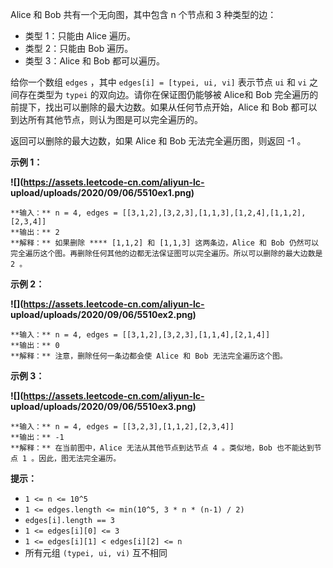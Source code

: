 Alice 和 Bob 共有一个无向图，其中包含 n 个节点和 3  种类型的边：

  * 类型 1：只能由 Alice 遍历。
  * 类型 2：只能由 Bob 遍历。
  * 类型 3：Alice 和 Bob 都可以遍历。

给你一个数组 `edges` ，其中 `edges[i] = [typei, ui, vi]` 表示节点 `ui` 和 `vi` 之间存在类型为
`typei` 的双向边。请你在保证图仍能够被 Alice和 Bob 完全遍历的前提下，找出可以删除的最大边数。如果从任何节点开始，Alice 和 Bob
都可以到达所有其他节点，则认为图是可以完全遍历的。

返回可以删除的最大边数，如果 Alice 和 Bob 无法完全遍历图，则返回 -1 。



**示例 1：**

**![](https://assets.leetcode-cn.com/aliyun-lc-
upload/uploads/2020/09/06/5510ex1.png)**

    
    
    **输入：** n = 4, edges = [[3,1,2],[3,2,3],[1,1,3],[1,2,4],[1,1,2],[2,3,4]]
    **输出：** 2
    **解释：** 如果删除 **** [1,1,2] 和 [1,1,3] 这两条边，Alice 和 Bob 仍然可以完全遍历这个图。再删除任何其他的边都无法保证图可以完全遍历。所以可以删除的最大边数是 2 。
    

**示例 2：**

**![](https://assets.leetcode-cn.com/aliyun-lc-
upload/uploads/2020/09/06/5510ex2.png)**

    
    
    **输入：** n = 4, edges = [[3,1,2],[3,2,3],[1,1,4],[2,1,4]]
    **输出：** 0
    **解释：** 注意，删除任何一条边都会使 Alice 和 Bob 无法完全遍历这个图。
    

**示例 3：**

**![](https://assets.leetcode-cn.com/aliyun-lc-
upload/uploads/2020/09/06/5510ex3.png)**

    
    
    **输入：** n = 4, edges = [[3,2,3],[1,1,2],[2,3,4]]
    **输出：** -1
    **解释：** 在当前图中，Alice 无法从其他节点到达节点 4 。类似地，Bob 也不能达到节点 1 。因此，图无法完全遍历。



**提示：**

  * `1 <= n <= 10^5`
  * `1 <= edges.length <= min(10^5, 3 * n * (n-1) / 2)`
  * `edges[i].length == 3`
  * `1 <= edges[i][0] <= 3`
  * `1 <= edges[i][1] < edges[i][2] <= n`
  * 所有元组 `(typei, ui, vi)` 互不相同


